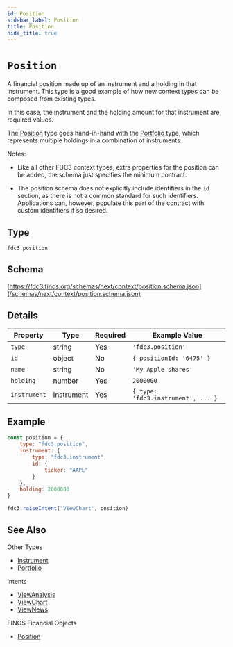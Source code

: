 ```yaml
---
id: Position
sidebar_label: Position
title: Position
hide_title: true
---
```

# `Position`

A financial position made up of an instrument and a holding in that instrument. This type is a good
example of how new context types can be composed from existing types.

In this case, the instrument and the holding amount for that instrument are required values.

The [Position](Position) type goes hand-in-hand with the [Portfolio](Portfolio) type, which represents
multiple holdings in a combination of instruments.

Notes:

- Like all other FDC3 context types, extra properties for the position can be added, the schema just 
specifies the minimum contract.

- The position schema does not explicitly include identifiers in the `id` section, as there
is not a common standard for such identifiers. Applications can, however, populate
this part of the contract with custom identifiers if so desired.

## Type

`fdc3.position`

## Schema

[https://fdc3.finos.org/schemas/next/context/position.schema.json](/schemas/next/context/position.schema.json)

## Details

| Property     | Type       | Required | Example Value                      |
|--------------|------------|----------|------------------------------------|
| `type`       | string     | Yes      | `'fdc3.position'`                  |
| `id`         | object     | No       | `{ positionId: '6475' }`           |
| `name`       | string     | No       | `'My Apple shares'`                |
| `holding`    | number     | Yes      | `2000000`                          |
| `instrument` | Instrument | Yes      | `{ type: 'fdc3.instrument', ... }` |

## Example

```js
const position = {
    type: "fdc3.position",
    instrument: {
        type: "fdc3.instrument",
        id: {
            ticker: "AAPL"
        }
    },
    holding: 2000000
}

fdc3.raiseIntent("ViewChart", position)
```

## See Also

Other Types
- [Instrument](Instrument)
- [Portfolio](Portfolio)

Intents
- [ViewAnalysis](../../intents/ref/ViewAnalysis)
- [ViewChart](../../intents/ref/ViewChart)
- [ViewNews](../../intents/ref/ViewNews)

FINOS Financial Objects
- [Position](https://fo.finos.org/docs/objects/position)